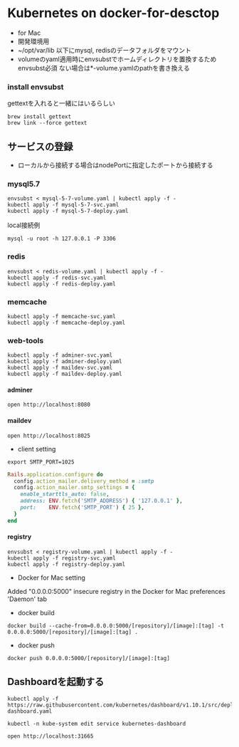 # Kubernetes on docker-for-desctop

* for Mac
* 開発環境用
* ~/opt/var/lib 以下にmysql, redisのデータフォルダをマウント
* volumeのyaml適用時にenvsubstでホームディレクトリを置換するためenvsubst必須
  ない場合は*-volume.yamlのpathを書き換える

### install envsubst

gettextを入れると一緒にはいるらしい

```
brew install gettext
brew link --force gettext
```

## サービスの登録

* ローカルから接続する場合はnodePortに指定したポートから接続する

### mysql5.7

```
envsubst < mysql-5-7-volume.yaml | kubectl apply -f -
kubectl apply -f mysql-5-7-svc.yaml
kubectl apply -f mysql-5-7-deploy.yaml
```

local接続例

```
mysql -u root -h 127.0.0.1 -P 3306
```

### redis

```
envsubst < redis-volume.yaml | kubectl apply -f -
kubectl apply -f redis-svc.yaml
kubectl apply -f redis-deploy.yaml
```

### memcache

```
kubectl apply -f memcache-svc.yaml
kubectl apply -f memcache-deploy.yaml
```

### web-tools

```
kubectl apply -f adminer-svc.yaml
kubectl apply -f adminer-deploy.yaml
kubectl apply -f maildev-svc.yaml
kubectl apply -f maildev-deploy.yaml
```

#### adminer

```
open http://localhost:8080
```

#### maildev

```
open http://localhost:8025
```

* client setting

```.env
export SMTP_PORT=1025
```

```ruby
Rails.application.configure do
  config.action_mailer.delivery_method = :smtp
  config.action_mailer.smtp_settings = {
    enable_starttls_auto: false,
    address: ENV.fetch('SMTP_ADDRESS') { '127.0.0.1' },
    port:    ENV.fetch('SMTP_PORT') { 25 },
  }
end
```

#### registry

```
envsubst < registry-volume.yaml | kubectl apply -f -
kubectl apply -f registry-svc.yaml
kubectl apply -f registry-deploy.yaml
```

* Docker for Mac setting

Added "0.0.0.0:5000" insecure registry in the Docker for Mac preferences 'Daemon' tab

* docker build

```
docker build --cache-from=0.0.0.0:5000/[repository]/[image]:[tag] -t 0.0.0.0:5000/[repository]/[image]:[tag] .
```

* docker push

```
docker push 0.0.0.0:5000/[repository]/[image]:[tag]
```

## Dashboardを起動する

```
kubectl apply -f https://raw.githubusercontent.com/kubernetes/dashboard/v1.10.1/src/deploy/alternative/kubernetes-dashboard.yaml
```

```
kubectl -n kube-system edit service kubernetes-dashboard
```


```
open http://localhost:31665
```
